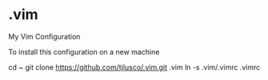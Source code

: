 # .vim
My Vim Configuration

To install this configuration on a new machine

cd ~
git clone https://github.com/tjlusco/.vim.git .vim
ln -s .vim/.vimrc .vimrc
